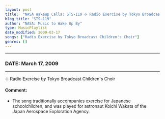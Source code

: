 ```yaml
---
layout: post
title:  "NASA Wakeup Calls: STS-119 ⊹ Radio Exercise by Tokyo Broadcast Children's Choir ✧ March 17, 2009"
blog_title: "STS-119"
author: "NASA: Music to Wake Up By"
type: MusicPlaylist
date_modified: 2009-03-17
songs: ["Radio Exercise by Tokyo Broadcast Children's Choir"]
genres: []
---
```


----
### DATE: March 17, 2009
----
⊹ Radio Exercise *by* Tokyo Broadcast Children's Choir  

#### Comment:
* The song traditionally accompanies exercise for Japanese schoolchildren, and was played for astronaut Koichi Wakata of the Japan Aerospace Exploration Agency.



<br/>
<center>
	<a target="_blank"
	   href="https://twitter.com/intent/tweet?hashtags=Space,NASA,Playlist,NASAWakeupCalls,SpaceProgram&text=🚀 {{ page.author}}, {{ page.title }}. {{ site.url }}{{ page.url }}&via=nasawakeupcalls"><i class="fab fa-twitter" title="Tweet this page" alt="Tweet this page" style="font-size: 1.3em;"></i></a>
	&nbsp; 	<i class="fas fa-user-astronaut" style="font-size: 1.5em;"></i> &nbsp;
    <a id="custom_amazon_link"
       type="amzn" search="#"
       category="popular music">
    <i class="fab fa-amazon" style="font-size: 1.3em;"></i></a>
</center>

<!-- Randomly resolve an individual entry from a song array -->
<script src="/assets/javascript/seedrandom.min.js"></script>
<script>
  var wake_me_up = ["Radio Exercise by Tokyo Broadcast Children's Choir"];
  var prng = new Math.seedrandom();
  function randomSong() {
    song = wake_me_up[Math.floor(Math.random() * wake_me_up.length)];
    var amazon_link = document.getElementById("custom_amazon_link");
    amazon_link.setAttribute("search", song);
  }
  window.onload = randomSong();
</script>

